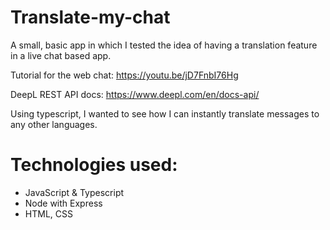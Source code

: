 # Translate-my-chat
A small, basic app in which I tested the idea of having a translation feature in a live chat based app.

Tutorial for the web chat: https://youtu.be/jD7FnbI76Hg

DeepL REST API docs: https://www.deepl.com/en/docs-api/

Using typescript, I wanted to see how I can instantly translate messages to any other languages.

# Technologies used:
- JavaScript & Typescript
- Node with Express
- HTML, CSS

